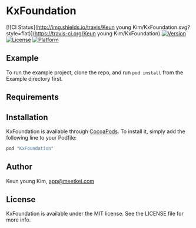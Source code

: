 # KxFoundation

[![CI Status](http://img.shields.io/travis/Keun young Kim/KxFoundation.svg?style=flat)](https://travis-ci.org/Keun young Kim/KxFoundation)
[![Version](https://img.shields.io/cocoapods/v/KxFoundation.svg?style=flat)](http://cocoapods.org/pods/KxFoundation)
[![License](https://img.shields.io/cocoapods/l/KxFoundation.svg?style=flat)](http://cocoapods.org/pods/KxFoundation)
[![Platform](https://img.shields.io/cocoapods/p/KxFoundation.svg?style=flat)](http://cocoapods.org/pods/KxFoundation)

## Example

To run the example project, clone the repo, and run `pod install` from the Example directory first.

## Requirements

## Installation

KxFoundation is available through [CocoaPods](http://cocoapods.org). To install
it, simply add the following line to your Podfile:

```ruby
pod "KxFoundation"
```

## Author

Keun young Kim, app@meetkei.com

## License

KxFoundation is available under the MIT license. See the LICENSE file for more info.
